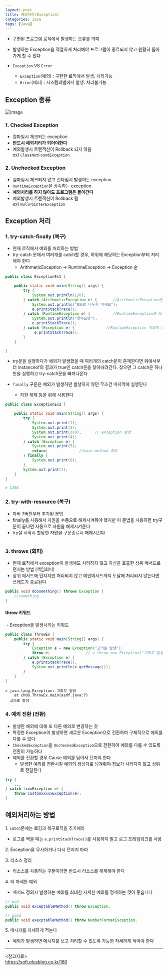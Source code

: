 ```yaml
---
layout: post
title: 예외처리(Exception)
categories: Java
tags: [Java]
---
```

- 구현된 프로그램 로직에서 발생하는 오류를 의미
- 발생하는 Exception을 적절하게 처리해야 프로그램이 종료되지 않고 원활히 돌아가게 할 수 있다

- `Exception` VS `Error`
  - `Exception`(예외) : 구현한 로직에서 발생. 처리가능
  - `Error`(에러) : 시스템레벨에서 발생. 처리불가능 

## Exception 종류
![image](https://user-images.githubusercontent.com/48157259/168767264-a6e1e9ce-f107-4387-b2a1-f22f766edcab.png)

### 1. Checked Exception
- 컴파일시 체크되는 exception
- **반드시 예외처리가 되어야한다**  
- 예외발생시 트랜잭션이 Rollback 되지 않음  
ex) `ClassNotFoundException`


### 2. Unchecked Exception
- 컴파일시 체크되지 않고 런타임시 발생하는 exception
- `RuntimeException`을 상속하는 exception
- **예외처리를 하지 않아도 프로그램은 돌아간다**
- 예외발생시 트랜잭션이 Rollback 됨  
ex) `NullPointerException`


## Exception 처리
### 1. try-catch-finally (복구)
- 현재 로직에서 예외를 처리하는 방법
- try-catch 문에서 여러개를 catch할 경우, 하위에 해당하는 Exception부터 처리해야 한다  
  - ArithmeticException -> RuntimeException -> Exception 순

```java
public class ExceptionEx1 {

	public static void main(String[] args) {
		try {
		    System.out.println(1/0);
		} catch (ArithmeticException e) {		//ArithmeticException만 실행
		    System.out.println("0으로 나누지 마세요");
        	e.printStackTrace();
		} catch (RuntimeException e) {			//RuntimeException중 ArithmeticException이 아닌것만 실행
		    System.out.println("연락요망");
		    e.printStackTrace();	
		} catch (Exception e) {				 //RuntimeException 이외의 나머지 Exception이 실행		
       		 e.printStackTrace();
        }
    }

}
```
- try문을 실행하다가 예외가 발생했을 때 여러개의 catch문이 존재한다면 위에서부터 instanceof의 결과가 true인 catch문을 찾아내려간다. 찾으면 그 catch문 하나만을 실행하고 try-catch문을 빠져나온다


- `finally` 구문은 예외가 발생하던 발생하지 않던 무조건 마지막에 실행된다 
  - 자원 해제 등을 위해 사용한다

```java
public class ExceptionEx2 {

	public static void main(String[] args) {
		try {
			System.out.print(1);
			System.out.print(2);
			System.out.print(3/0);		// exception 발생
			System.out.print(4);
		} catch (Exception e) {
			System.out.print(5);
			return;				 //main method 종료
		} finally {
			System.out.print(6);
		}
		System.out.print(7);
	}	
}

```

```java
> 1256
```

### 2. try-with-resource (복구)
- 자바 7버전부터 추가된 문법
- finally를 사용해서 자원을 수동으로 해제시켜줘야 했지만 이 문법을 사용하면 try구문이 끝나면 자동으로 자원을 해제시켜준다
- try절 시작시 할당한 자원을 구문종료시 해제시킨다

```java

```

### 3. throws (회피)
- 현재 로직에서 exception이 발생해도 처리하지 않고 자신을 호출한 상위 메서드로 던지는 방법 (책임회피)
- 상위 메서드에 던지지만 처리되지 않고 메인메서드까지 도달해 처리되지 않는다면 쓰레드가 종료된다

```java
public void doSomething() throws Exception { 
	//something
}
```

#### throw 키워드
 - Exception을 발생시키는 키워드

```java
public class ThrowEx {
	public static void main(String[] args) {
		try {
		    Exception e = new Exception("고의로 발생");
		    throw e;				// = throw new Exception("고의로 발생");
		} catch (Exception e) {
		    e.printStackTrace();
		    System.out.println(e.getMessage());
		}
	}
}
```

```
> java.lang.Exception: 고의로 발생
  	at ch08.ThrowEx.main(asdf.java:7)
  고의로 발생
```

### 4. 예외 전환 (전환)
- 발생한 예외에 대해 또 다른 예외로 변경하는 것
- 특정한 Exception이 발생하면 새로운 Exception으로 전환하여 구체적으로 예외를 다룰 수 있다
- `CheckedException`을 `UncheckedException`으로 전환하여 예외를 다룰 수 있도록 전환이 가능하다
- 예외를 전환할 경우 Cause 예외를 담아서 던져야 한다
  - 발생한 예외를 전환시킬 예외의 생성자로 넘겨줘야 정보가 사라지지 않고 상위로 전달된다

```java
try {
	...
} catch (xxxException e) {
	throw CustomxxxxxException(e);
}
```

## 예외처리하는 방법
1\. `catch`문에는 로깅과 복구로직을 추가해라
- 로그를 찍을 때는 `e.printStackTrace()`를 사용하지 말고 로그 프레임워크를 사용

2\. Exception을 무시하거나 다시 던지지 마라

3\. 리소스 정리
- 리소스를 사용하는 구문이라면 반드시 리소스를 해제해야 한다

4\. 더 자세한 예외
- 메서드 정의시 발생하는 예외를 최대한 자세한 예외를 명세하는 것이 좋습니다

```java
// bad
public void exceptableMethod() throw Exception;

// good
public void execptableMethod() throw NumberFormatException;
```

5\. 메시지를 자세하게 적는다
- 예외가 발생하면 메시지를 보고 처리할 수 있도록 가능한 자세하게 적어야 한다


<hr>

\<참고자료>  
https://soft.plusblog.co.kr/160